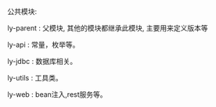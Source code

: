 公共模块:

ly-parent : 父模块, 其他的模块都继承此模块, 主要用来定义版本等

ly-api : 常量，枚举等。

ly-jdbc : 数据库相关。

ly-utils : 工具类。

ly-web : bean注入,rest服务等。
